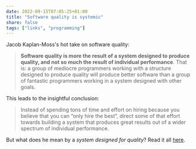 ```yaml
---
date: 2022-09-15T07:05:25+01:00
title: "Software quality is systemic"
share: false
tags: ["links", "programming"]
---
```

Jacob Kaplan-Moss's hot take on software quality:

> **Software quality is more the result of a system designed to produce
> quality, and not so much the result of individual performance**. That is:
> a group of mediocre programmers working with a structure designed to produce
> quality will produce better software than a group of fantastic programmers
> working in a system designed with other goals.

This leads to the insightful conclusion:

> Instead of spending tons of time and effort on hiring because you believe
> that you can “only hire the best”, direct some of that effort towards
> building a system that produces great results out of a wider spectrum of
> individual performance.

But what does he mean by a *system designed for quality*? Read it all [here][1].





 [1]: https://jacobian.org/2022/sep/9/quality-is-systemic/
 [rss]: https://nicolaiarocci.com/index.xml
 [tw]: http://twitter.com/nicolaiarocci
 [nl]: https://buttondown.email/nicolaiarocci
